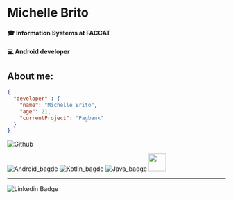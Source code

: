 # Michelle Brito

#### 🎓 Information Systems at FACCAT
#### 💻 Android developer

## About me:
``` JSON
{
  "developer" : {
    "name": "Michelle Brito",
    "age": 21,
    "currentProject": "Pagbank"
  }
}
```

![Github](https://github-readme-stats-eight-theta.vercel.app/api?username=michellebritoo&show_icons=true&theme=algolia&include_all_commits=true&count_private=false)

![Android_bagde](https://img.shields.io/badge/Android-3DDC84?style=for-the-badge&logo=android&logoColor=white)
![Kotlin_bagde](https://img.shields.io/badge/Kotlin-0095D5?&style=for-the-badge&logo=kotlin&logoColor=white)
![Java_badge](https://img.shields.io/badge/Java-ED8B00?style=for-the-badge&logo=java&logoColor=white)
<img src="https://cdn.jsdelivr.net/gh/devicons/devicon/icons/firebase/firebase-plain-wordmark.svg" height=40px />

----

![Linkedin Badge](https://img.shields.io/badge/-LinkedIn-blue?style=flat-square&logo=Linkedin&logoColor=white&link=https://www.linkedin.com/in/michellebrito01/)
